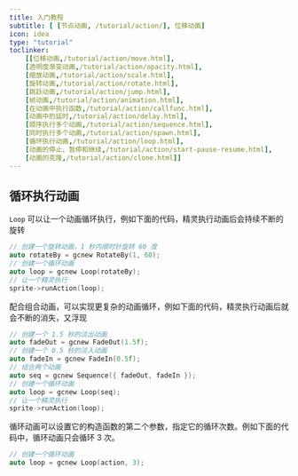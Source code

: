 ```yaml
---
title: 入门教程
subtitle: [ [节点动画, /tutorial/action/], 位移动画]
icon: idea
type: "tutorial"
toclinker: 
    [[位移动画,/tutorial/action/move.html],
    [透明度渐变动画,/tutorial/action/opacity.html],
    [缩放动画,/tutorial/action/scale.html],
    [旋转动画,/tutorial/action/rotate.html],
    [跳跃动画,/tutorial/action/jump.html],
    [帧动画,/tutorial/action/animation.html],
    [在动画中执行函数,/tutorial/action/callfunc.html],
    [动画中的延时,/tutorial/action/delay.html],
    [顺序执行多个动画,/tutorial/action/sequence.html],
    [同时执行多个动画,/tutorial/action/spawn.html],
    [循环执行动画,/tutorial/action/loop.html],
    [动画的停止、暂停和继续,/tutorial/action/start-pause-resume.html],
    [动画的克隆,/tutorial/action/clone.html]]
---
```

## 循环执行动画

`Loop` 可以让一个动画循环执行，例如下面的代码，精灵执行动画后会持续不断的旋转

```cpp
// 创建一个旋转动画，1 秒内顺时针旋转 60 度
auto rotateBy = gcnew RotateBy(1, 60);
// 创建一个循环动画
auto loop = gcnew Loop(rotateBy);
// 让一个精灵执行
sprite->runAction(loop);
```

配合组合动画，可以实现更复杂的动画循环，例如下面的代码，精灵执行动画后就会不断的消失，又浮现

```cpp
// 创建一个 1.5 秒的淡出动画
auto fadeOut = gcnew FadeOut(1.5f);
// 创建一个 0.5 秒的淡入动画
auto fadeIn = gcnew FadeIn(0.5f);
// 组合两个动画
auto seq = gcnew Sequence({ fadeOut, fadeIn });
// 创建一个循环动画
auto loop = gcnew Loop(seq);
// 让一个精灵执行
sprite->runAction(loop);
```

循环动画可以设置它的构造函数的第二个参数，指定它的循环次数。例如下面的代码中，循环动画只会循环 3 次。

```cpp
// 创建一个循环动画
auto loop = gcnew Loop(action, 3);
```
